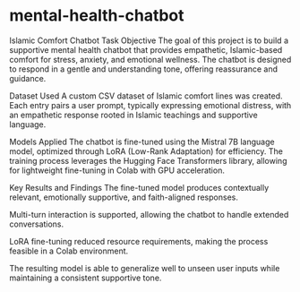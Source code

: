 # mental-health-chatbot
Islamic Comfort Chatbot
Task Objective
The goal of this project is to build a supportive mental health chatbot that provides empathetic, Islamic-based comfort for stress, anxiety, and emotional wellness. The chatbot is designed to respond in a gentle and understanding tone, offering reassurance and guidance.

Dataset Used
A custom CSV dataset of Islamic comfort lines was created. Each entry pairs a user prompt, typically expressing emotional distress, with an empathetic response rooted in Islamic teachings and supportive language.

Models Applied
The chatbot is fine-tuned using the Mistral 7B language model, optimized through LoRA (Low-Rank Adaptation) for efficiency. The training process leverages the Hugging Face Transformers library, allowing for lightweight fine-tuning in Colab with GPU acceleration.

Key Results and Findings
The fine-tuned model produces contextually relevant, emotionally supportive, and faith-aligned responses.

Multi-turn interaction is supported, allowing the chatbot to handle extended conversations.

LoRA fine-tuning reduced resource requirements, making the process feasible in a Colab environment.

The resulting model is able to generalize well to unseen user inputs while maintaining a consistent supportive tone.
